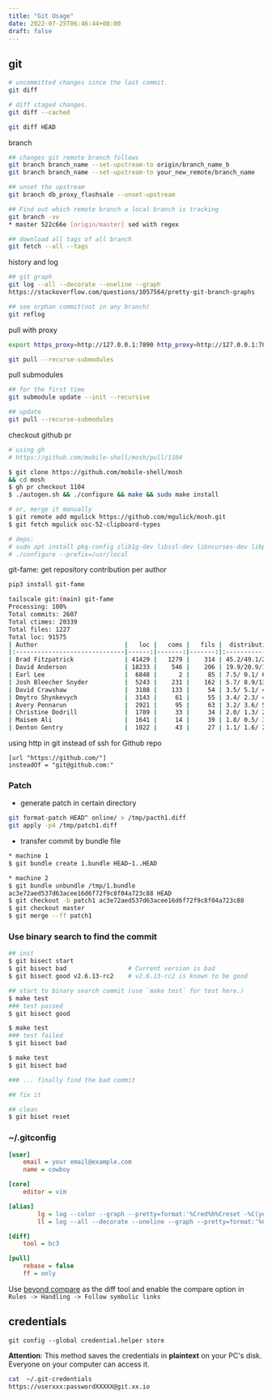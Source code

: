 ```yaml
---
title: "Git Usage"
date: 2022-07-25T06:46:44+08:00
draft: false
---
```



## git
```bash
# uncommitted changes since the last commit.
git diff

# diff staged changes.
git diff --cached

git diff HEAD
```

branch
```bash
## changes git remote branch follows
git branch branch_name --set-upstream-to origin/branch_name_b
git branch branch_name --set-upstream-to your_new_remote/branch_name

## unset the upstream
git branch db_proxy_flashsale --unset-upstream

## Find out which remote branch a local branch is tracking
git branch -vv
* master 522c66e [origin/master] sed with regex

## download all tags of all branch
git fetch --all --tags
```

history and log
```bash
## git graph
git log --all --decorate --oneline --graph
https://stackoverflow.com/questions/1057564/pretty-git-branch-graphs

## see orphan commit(not in any branch)
git reflog
```

pull with proxy
```bash
export https_proxy=http://127.0.0.1:7890 http_proxy=http://127.0.0.1:7890 all_proxy=socks5://127.0.0.1:7890

git pull --recurse-submodules
```

pull submodules
```bash
## for the first time
git submodule update --init --recursive

## update
git pull --recurse-submodules
```

checkout github pr
```bash
# using gh
# https://github.com/mobile-shell/mosh/pull/1104

$ git clone https://github.com/mobile-shell/mosh
&& cd mosh
$ gh pr checkout 1104
$ ./autogen.sh && ./configure && make && sudo make install

# or, merge it manually
$ git remote add mgulick https://github.com/mgulick/mosh.git
$ git fetch mgulick osc-52-clipboard-types

# deps:
# sudo apt install pkg-config zlib1g-dev libssl-dev libncurses-dev libprotoc-dev protobuf-compiler libprotobuf-c-dev
# ./configure --prefix=/usr/local
```

git-fame: get repository contribution per author
```bash
pip3 install git-fame

tailscale git:(main) git-fame
Processing: 100%
Total commits: 2607
Total ctimes: 20339
Total files: 1227
Total loc: 91575
| Author                        |   loc |   coms |   fils |  distribution   |
|:------------------------------|------:|-------:|-------:|:----------------|
| Brad Fitzpatrick              | 41429 |   1279 |    314 | 45.2/49.1/25.6  |
| David Anderson                | 18233 |    546 |    206 | 19.9/20.9/16.8  |
| Earl Lee                      |  6848 |      2 |     85 | 7.5/ 0.1/ 6.9   |
| Josh Bleecher Snyder          |  5243 |    231 |    162 | 5.7/ 8.9/13.2   |
| David Crawshaw                |  3188 |    133 |     54 | 3.5/ 5.1/ 4.4   |
| Dmytro Shynkevych             |  3143 |     61 |     55 | 3.4/ 2.3/ 4.5   |
| Avery Pennarun                |  2921 |     95 |     63 | 3.2/ 3.6/ 5.1   |
| Christine Dodrill             |  1789 |     33 |     34 | 2.0/ 1.3/ 2.8   |
| Maisem Ali                    |  1641 |     14 |     39 | 1.8/ 0.5/ 3.2   |
| Denton Gentry                 |  1022 |     43 |     27 | 1.1/ 1.6/ 2.2   |

```

using http in git instead of ssh for Github repo
```code
[url "https://github.com/"]
insteadOf = "git@github.com:"
```


### Patch

* generate patch in certain directory
```bash
git format-patch HEAD^ online/ > /tmp/pacth1.diff
git apply -p4 /tmp/patch1.diff
```

* transfer commit by bundle file
```bash
* machine 1
$ git bundle create 1.bundle HEAD~1..HEAD

* machine 2
$ git bundle unbundle /tmp/1.bundle
ac3e72aed537d63acee16d6f72f9c8f04a723c88 HEAD
$ git checkout -b patch1 ac3e72aed537d63acee16d6f72f9c8f04a723c88
$ git checkout master
$ git merge --ff patch1
```
### Use binary search to find the commit
```bash
## init
$ git bisect start
$ git bisect bad                 # Current version is bad
$ git bisect good v2.6.13-rc2    # v2.6.13-rc2 is known to be good

## start to binary search commit (use `make test` for test here.)
$ make test
### test passed
$ git bisect good

$ make test
### test failed
$ git bisect bad

$ make test
$ git bisect bad

### ... finally find the bad commit

## fix it

## clean
$ git biset reset
```

### ~/.gitconfig

```ini
[user]
	email = your email@example.com
	name = cowboy

[core]
	editor = vim

[alias]
        lg = log --color --graph --pretty=format:'%Cred%h%Creset -%C(yellow)%d%Creset %s %Cgreen(%cd) %C(bold blue)<%an>%Creset' --abbrev-commit --date=format:'%Y-%m-%d %H:%M' --
        ll = log --all --decorate --oneline --graph --pretty=format:'%Cred%h%Creset -%C(yellow)%d%Creset %s %Cgreen(%cd) %C(bold blue)<%an>%Creset' --abbrev-commit --date=format:'%Y-%m-%d %H:%M'

[diff]
	tool = bc3

[pull]
	rebase = false
	ff = only
```
Use [beyond compare](https://www.scootersoftware.com/) as the diff tool and enable the compare option in `Rules -> Handling -> Follow symbolic links`


## credentials

`git config --global credential.helper store`

**Attention**: This method saves the credentials in **plaintext** on your PC's disk. Everyone on your computer can access it.

```bash
cat  ~/.git-credentials
https://userxxx:passwordXXXXX@git.xx.io
```
